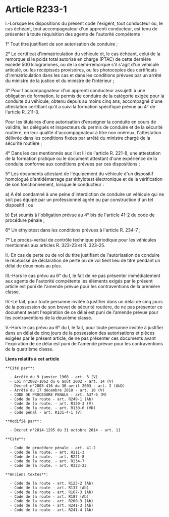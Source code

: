 # Article R233-1

I.-Lorsque les dispositions du présent code l'exigent, tout conducteur ou, le cas échéant, tout accompagnateur d'un apprenti
conducteur, est tenu de présenter à toute réquisition des agents de l'autorité compétente : 

1° Tout titre justifiant de son autorisation de conduire ; 

2° Le certificat d'immatriculation du véhicule et, le cas échéant, celui de la remorque si le poids total autorisé en charge
(PTAC) de cette dernière excède 500 kilogrammes, ou de la semi-remorque s'il s'agit d'un véhicule articulé, ou les récépissés
provisoires, ou les photocopies des certificats d'immatriculation dans les cas et dans les conditions prévues par un arrêté
du ministre de la justice et du ministre de l'intérieur ; 

3° Pour l'accompagnateur d'un apprenti conducteur assujetti à une obligation de formation, le permis de conduire de la
catégorie exigée pour la conduite du véhicule, obtenu depuis au moins cinq ans, accompagné d'une attestation certifiant qu'il
a suivi la formation spécifique prévue au 4° de l'article R. 211-3. 

Pour les titulaires d'une autorisation d'enseigner la conduite en cours de validité, les délégués et inspecteurs du permis de
conduire et de la sécurité routière, en leur qualité d'accompagnateur à titre non onéreux, l'attestation délivrée dans les
conditions fixées par arrêté du ministre chargé de la sécurité routière ; 

4° Dans les cas mentionnés aux II et III de l'article R. 221-8, une attestation de la formation pratique ou le document
attestant d'une expérience de la conduite conforme aux conditions prévues par ces dispositions ; 

5° Les documents attestant de l'équipement du véhicule d'un dispositif homologué d'antidémarrage par éthylotest électronique
et de la vérification de son fonctionnement, lorsque le conducteur : 

a) A été condamné à une peine d'interdiction de conduire un véhicule qui ne soit pas équipé par un professionnel agréé ou par
construction d'un tel dispositif ; ou 

b) Est soumis à l'obligation prévue au 4° bis de l'article 41-2 du code de procédure pénale ; 

6° Un éthylotest dans les conditions prévues à l'article R. 234-7 ; 

7° Le procès-verbal de contrôle technique périodique pour les véhicules mentionnés aux articles R. 323-23 et R. 323-25. 

II.-En cas de perte ou de vol du titre justifiant de l'autorisation de conduire le récépissé de déclaration de perte ou de
vol tient lieu de titre pendant un délai de deux mois au plus. 

III.-Hors le cas prévu au 6° du I, le fait de ne pas présenter immédiatement aux agents de l'autorité compétente les éléments
exigés par le présent article est puni de l'amende prévue pour les contraventions de la première classe. 

IV.-Le fait, pour toute personne invitée à justifier dans un délai de cinq jours de la possession de son brevet de sécurité
routière, de ne pas présenter ce document avant l'expiration de ce délai est puni de l'amende prévue pour les contraventions
de la deuxième classe. 

V.-Hors le cas prévu au 6° du I, le fait, pour toute personne invitée à justifier dans un délai de cinq jours de la
possession des autorisations et pièces exigées par le présent article, de ne pas présenter ces documents avant l'expiration
de ce délai est puni de l'amende prévue pour les contraventions de la quatrième classe.

**Liens relatifs à cet article**

	**Cité par**:

	  - Arrêté du 9 janvier 1960 - art. 3 (V)
	  - Loi n°2002-1062 du 6 août 2002 - art. 14 (V)
	  - Décret n°2003-416 du 30 avril 2003 - art. 2 (AbD)
	  - Arrêté du 17 décembre 2010 - art. 10 (V)
	  - CODE DE PROCEDURE PENALE - art. A37-6 (M)
	  - Code de la route - art. R249-1 (Ab)
	  - Code de la route. - art. R130-3 (V)
	  - Code de la route. - art. R130-6 (VD)
	  - Code pénal - art. R131-4-1 (V)

	**Modifié par**:

	  - Décret n°2014-1295 du 31 octobre 2014 - art. 11

	**Cite**:

	  - Code de procédure pénale - art. 41-2
	  - Code de la route. - art. R211-3
	  - Code de la route. - art. R221-8
	  - Code de la route. - art. R234-7
	  - Code de la route. - art. R323-23

	**Anciens textes**:

	  - Code de la route - art. R123-2 (Ab)
	  - Code de la route - art. R137 (Ab)
	  - Code de la route - art. R167-3 (Ab)
	  - Code de la route - art. R187 (Ab)
	  - Code de la route - art. R200-3 (Ab)
	  - Code de la route - art. R241-3 (Ab)
	  - Code de la route - art. R241-4 (Ab)
